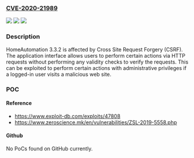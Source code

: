 ### [CVE-2020-21989](https://cve.mitre.org/cgi-bin/cvename.cgi?name=CVE-2020-21989)
![](https://img.shields.io/static/v1?label=Product&message=n%2Fa&color=blue)
![](https://img.shields.io/static/v1?label=Version&message=n%2Fa&color=blue)
![](https://img.shields.io/static/v1?label=Vulnerability&message=n%2Fa&color=brighgreen)

### Description

HomeAutomation 3.3.2 is affected by Cross Site Request Forgery (CSRF). The application interface allows users to perform certain actions via HTTP requests without performing any validity checks to verify the requests. This can be exploited to perform certain actions with administrative privileges if a logged-in user visits a malicious web site.

### POC

#### Reference
- https://www.exploit-db.com/exploits/47808
- https://www.zeroscience.mk/en/vulnerabilities/ZSL-2019-5558.php

#### Github
No PoCs found on GitHub currently.

